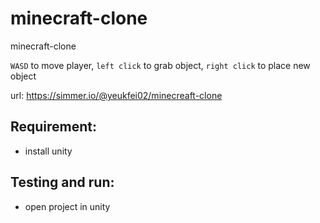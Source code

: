 # minecraft-clone

minecraft-clone

`WASD` to move player, `left click` to grab object, `right click` to place new object

url: https://simmer.io/@yeukfei02/minecreaft-clone

## Requirement:

- install unity

## Testing and run:

- open project in unity
